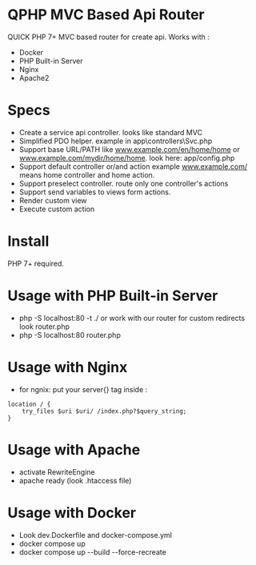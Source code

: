 # QPHP MVC Based Api Router
QUICK PHP 7+ MVC based router for create api. Works with :
 - Docker
 - PHP Built-in Server 
 - Nginx
 - Apache2
# Specs
- Create a service api controller. looks like standard MVC 
- Simplified PDO helper. example in app\controllers\Svc.php
- Support base URL/PATH like www.example.com/en/home/home or  www.example.com/mydir/home/home. look here: app/config.php
- Support default controller or/and action example www.example.com/ means home controller and home action.
- Support preselect controller. route only one controller's actions 
- Support send variables to views form actions.
- Render custom view
- Execute custom action

# Install
PHP 7+ required. 

# Usage with PHP Built-in Server 
- php -S localhost:80 -t ./
or work with our router for custom redirects look router.php
- php -S localhost:80 router.php

# Usage with Nginx 
- for ngnix: put your server{} tag inside :
```
location / {
    try_files $uri $uri/ /index.php?$query_string;
}
```
# Usage with Apache 
- activate RewriteEngine
- apache ready (look .htaccess file)

# Usage with Docker 
- Look dev.Dockerfile and  docker-compose.yml
- docker compose up
- docker compose up --build --force-recreate

